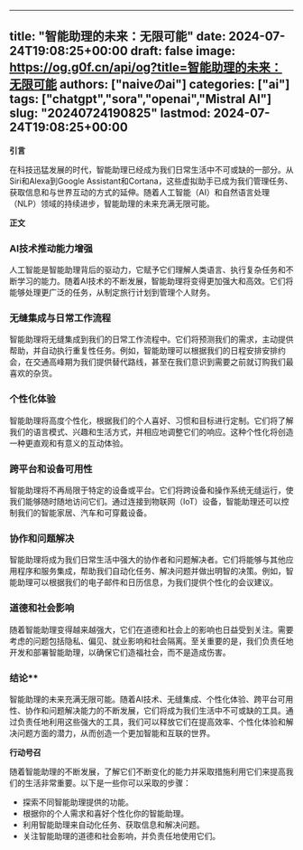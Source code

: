
---
title: "智能助理的未来：无限可能"
date: 2024-07-24T19:08:25+00:00
draft: false
image: https://og.g0f.cn/api/og?title=智能助理的未来：无限可能
authors: ["naiveのai"]
categories: ["ai"]
tags: ["chatgpt","sora","openai","Mistral AI"]
slug: "20240724190825"
lastmod: 2024-07-24T19:08:25+00:00
---
**引言**

在科技迅猛发展的时代，智能助理已经成为我们日常生活中不可或缺的一部分。从Siri和Alexa到Google Assistant和Cortana，这些虚拟助手已成为我们管理任务、获取信息和与世界互动的方式的延伸。随着人工智能（AI）和自然语言处理（NLP）领域的持续进步，智能助理的未来充满无限可能。

**正文**

### AI技术推动能力增强

人工智能是智能助理背后的驱动力，它赋予它们理解人类语言、执行复杂任务和不断学习的能力。随着AI技术的不断发展，智能助理将变得更加强大和高效。它们将能够处理更广泛的任务，从制定旅行计划到管理个人财务。

### 无缝集成与日常工作流程

智能助理将无缝集成到我们的日常工作流程中。它们将预测我们的需求，主动提供帮助，并自动执行重复性任务。例如，智能助理可以根据我们的日程安排安排约会，在交通高峰期为我们提供替代路线，甚至在我们意识到需要之前就订购我们最喜欢的杂货。

### 个性化体验

智能助理将高度个性化，根据我们的个人喜好、习惯和目标进行定制。它们将了解我们的语言模式、兴趣和生活方式，并相应地调整它们的响应。这种个性化将创造一种更直观和有意义的互动体验。

### 跨平台和设备可用性

智能助理将不再局限于特定的设备或平台。它们将跨设备和操作系统无缝运行，使我们能够随时随地访问它们。通过连接到物联网（IoT）设备，智能助理还可以控制我们的智能家居、汽车和可穿戴设备。

### 协作和问题解决

智能助理将成为我们日常生活中强大的协作者和问题解决者。它们将能够与其他应用程序和服务集成，帮助我们自动化任务、解决问题并做出明智的决策。例如，智能助理可以根据我们的电子邮件和日历信息，为我们提供个性化的会议建议。

### 道德和社会影响

随着智能助理变得越来越强大，它们在道德和社会上的影响也日益受到关注。需要考虑的问题包括隐私、偏见、就业影响和社会隔离。至关重要的是，我们负责任地开发和部署智能助理，以确保它们造福社会，而不是造成伤害。

### 结论**

智能助理的未来充满无限可能。随着AI技术、无缝集成、个性化体验、跨平台可用性、协作和问题解决能力的不断发展，它们将成为我们生活中不可或缺的工具。通过负责任地利用这些强大的工具，我们可以释放它们在提高效率、个性化体验和解决问题方面的潜力，从而创造一个更加智能和互联的世界。

**行动号召**

随着智能助理的不断发展，了解它们不断变化的能力并采取措施利用它们来提高我们的生活非常重要。以下是一些你可以采取的步骤：

* 探索不同智能助理提供的功能。
* 根据你的个人需求和喜好个性化你的智能助理。
* 利用智能助理来自动化任务、获取信息和解决问题。
* 关注智能助理的道德和社会影响，并负责任地使用它们。